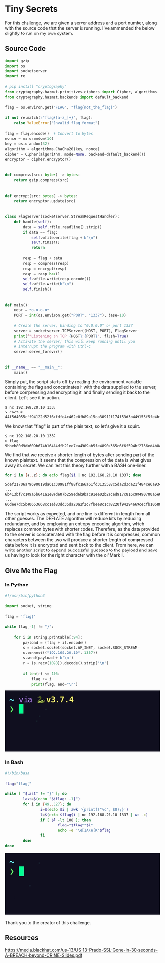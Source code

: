 # Tiny Secrets

For this challenge, we are given a server address and a port number, along with the source code that the server is running. I've ammended the below slightly to run on my own system.

## Source Code
```python
import gzip
import os
import socketserver
import re

# pip install "cryptography"
from cryptography.hazmat.primitives.ciphers import Cipher, algorithms
from cryptography.hazmat.backends import default_backend

flag = os.environ.get("FLAG", "flag{not_the_flag}")

if not re.match(r"flag{[a-z_]+}", flag):
    raise ValueError("Invalid flag format")

flag = flag.encode()  # Convert to bytes
nonce = os.urandom(16)
key = os.urandom(32)
algorithm = algorithms.ChaCha20(key, nonce)
cipher = Cipher(algorithm, mode=None, backend=default_backend())
encryptor = cipher.encryptor()


def compress(src: bytes) -> bytes:
    return gzip.compress(src)


def encrypt(src: bytes) -> bytes:
    return encryptor.update(src)


class FlagServer(socketserver.StreamRequestHandler):
    def handle(self):
        data = self.rfile.readline().strip()
        if data == flag:
            self.wfile.write(flag + b"\n")
            self.finish()
            return

        resp = flag + data
        resp = compress(resp)
        resp = encrypt(resp)
        resp = resp.hex()
        self.wfile.write(resp.encode())
        self.wfile.write(b"\n")
        self.finish()


def main():
    HOST = "0.0.0.0"
    PORT = int(os.environ.get("PORT", "1337"), base=10)

    # Create the server, binding to "0.0.0.0" on port 1337
    server = socketserver.TCPServer((HOST, PORT), FlagServer)
    print(f"Listening on TCP {HOST}:{PORT}", flush=True)
    # Activate the server; this will keep running until you
    # interrupt the program with Ctrl-C
    server.serve_forever()


if __name__ == "__main__":
    main()
```
Simply put, the script starts off by reading the environment variable containing the flag and concatinates it with the data supplied to the server, before compressing and encrypting it, and finally sending it back to the client. Let's see it in action.

```
$ nc 192.168.20.10 1337
> cactus
44f5d4055cff94122d52f6efdfe4c462e0fb89a15ca30911f174f53d3b449155f5fe4bf40f6388dfc511676a8a864ae173287ac4bce08abb
```
We know that "flag" is part of the plain text, so let's give it a squirt.
```
$ nc 192.168.20.10 1337
> flag
9bbeb80d9db609b674b16404dfb21ee7ea4909ab5fe4890a365c6f6f594bf2736ed4b8a7128a6b4d4bbfb63a3188e07cf3ea16186f
```
We find that we receive a shorter length of bytes after sending part of the known plaintext. It seems that the compression of the data is what gives away its secret. We can test this theory further with a BASH one-liner.

```bash
for i in {a..z}; do echo flag{$i | nc 192.168.20.10 1337; done
```
```
5def21706a79690019da61d30981ff88fc166a61fd3135528c5da2d3da21f484ce6a93470dfb0072050a4b743724162989cf07d5f649
...
6b413bf7c109a5b641a1e8ede07b259ed6b9bac91ee02b2eced917c816c98490700a5e02e513f0f996e0933802fc8e2849af853ee6
...
66dee7dc5b40653668cc1eb83dd35da20a2f2c7fbee8c1cc8220f94294669cecfb1058837132b5c3aa48bad4c1e9349650d22a4d39bf
```
The script works as expected, and one line is different in length from all other guesses. The DEFLATE algorithm will reduce bits by reducing redundancy, and by employing an entropy encoding algorthm, which replaces common bytes with shorter codes. Therefore, as the data provided to the server is concatenated with the flag before it is compressed, common characters between the two will produce a shorter length of compressed data before it is encrypted and sent back to the client. From here, we can write another script to append successful guesses to the payload and save us having to look for the right character with the ol' Mark I.

## Give Me the Flag
### In Python
```python
#!/usr/bin/python3

import socket, string

flag = 'flag{'

while flag[-1] != "}":
    
    for i in string.printable[:94]:
        payload = (flag + i).encode()
        s = socket.socket(socket.AF_INET, socket.SOCK_STREAM)
        s.connect(("192.168.20.10", 1337))
        s.send(payload + b'\n')
        r = (s.recv(1028)).decode().strip('\n')
        
        if len(r) <= 106:
            flag += i
            print(flag, end="\r")
```
![](./gif/demo1.gif)

### In Bash
```bash
#!/bin/bash

flag="flag{"

while [ "$last" != "}" ]; do
        last=$(echo "${flag: -1}")
        for i in {49..127}; do 
                i=$(echo $i | awk '{printf("%c", $0);}')
                l=$(echo $flag$i | nc 192.168.20.10 1337 | wc -c)
                if [ $l -lt 108 ]; then
                        flag="$flag""$i"
                        echo -e '\e[1A\e[K'$flag
                fi
        done
done
```
![](./gif/demo2.gif)

Thank you to the creator of this challenge.


## Resources
https://media.blackhat.com/us-13/US-13-Prado-SSL-Gone-in-30-seconds-A-BREACH-beyond-CRIME-Slides.pdf
